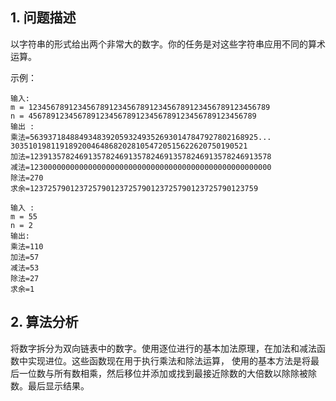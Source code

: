 ## 1. 问题描述

以字符串的形式给出两个非常大的数字。你的任务是对这些字符串应用不同的算术运算。

示例：

```
输入: 
m = 123456789123456789123456789123456789123456789123456789
n = 456789123456789123456789123456789123456789123456789
输出 :
乘法=563937184884934839205932493526930147847927802168925...
30351019811918920046486820281054720515622620750190521
加法=123913578246913578246913578246913578246913578246913578
减法=123000000000000000000000000000000000000000000000000000
除法=270
求余=123725790123725790123725790123725790123725790123759

输入 :
m = 55
n = 2
输出:
乘法=110
加法=57
减法=53
除法=27
求余=1
```

## 2. 算法分析

将数字拆分为双向链表中的数字。使用逐位进行的基本加法原理，在加法和减法函数中实现进位。这些函数现在用于执行乘法和除法运算，
使用的基本方法是将最后一位数与所有数相乘，然后移位并添加或找到最接近除数的大倍数以除除被除数。最后显示结果。

